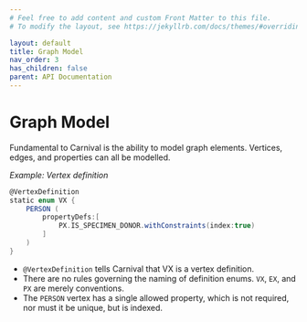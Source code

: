 ```yaml
---
# Feel free to add content and custom Front Matter to this file.
# To modify the layout, see https://jekyllrb.com/docs/themes/#overriding-theme-defaults

layout: default
title: Graph Model
nav_order: 3
has_children: false
parent: API Documentation
---
```


# Graph Model

Fundamental to Carnival is the ability to model graph elements. Vertices, edges, and properties can all be modelled.

_Example: Vertex definition_

```groovy
@VertexDefinition
static enum VX {
    PERSON (
        propertyDefs:[
            PX.IS_SPECIMEN_DONOR.withConstraints(index:true)
        ]
    )
}
```

-   `@VertexDefinition` tells Carnival that VX is a vertex definition.
-   There are no rules governing the naming of definition enums. `VX`, `EX`, and `PX` are merely conventions.
-   The `PERSON` vertex has a single allowed property, which is not required, nor must it be unique, but is indexed.
